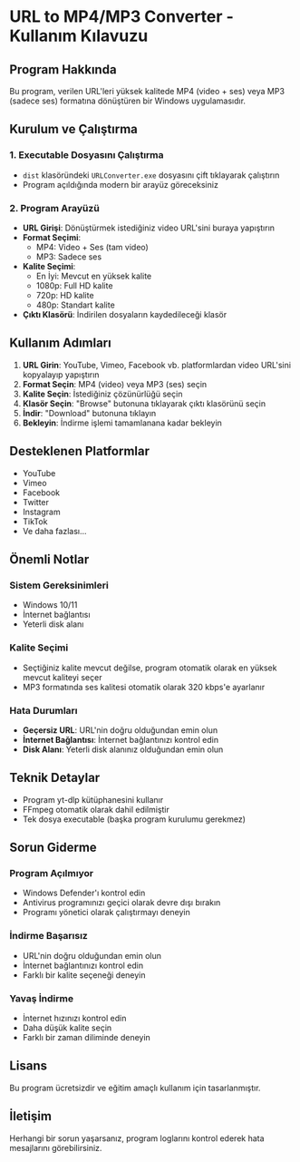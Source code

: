 # URL to MP4/MP3 Converter - Kullanım Kılavuzu

## Program Hakkında
Bu program, verilen URL'leri yüksek kalitede MP4 (video + ses) veya MP3 (sadece ses) formatına dönüştüren bir Windows uygulamasıdır.

## Kurulum ve Çalıştırma

### 1. Executable Dosyasını Çalıştırma
- `dist` klasöründeki `URLConverter.exe` dosyasını çift tıklayarak çalıştırın
- Program açıldığında modern bir arayüz göreceksiniz

### 2. Program Arayüzü
- **URL Girişi**: Dönüştürmek istediğiniz video URL'sini buraya yapıştırın
- **Format Seçimi**: 
  - MP4: Video + Ses (tam video)
  - MP3: Sadece ses
- **Kalite Seçimi**:
  - En İyi: Mevcut en yüksek kalite
  - 1080p: Full HD kalite
  - 720p: HD kalite  
  - 480p: Standart kalite
- **Çıktı Klasörü**: İndirilen dosyaların kaydedileceği klasör

## Kullanım Adımları

1. **URL Girin**: YouTube, Vimeo, Facebook vb. platformlardan video URL'sini kopyalayıp yapıştırın
2. **Format Seçin**: MP4 (video) veya MP3 (ses) seçin
3. **Kalite Seçin**: İstediğiniz çözünürlüğü seçin
4. **Klasör Seçin**: "Browse" butonuna tıklayarak çıktı klasörünü seçin
5. **İndir**: "Download" butonuna tıklayın
6. **Bekleyin**: İndirme işlemi tamamlanana kadar bekleyin

## Desteklenen Platformlar
- YouTube
- Vimeo
- Facebook
- Twitter
- Instagram
- TikTok
- Ve daha fazlası...

## Önemli Notlar

### Sistem Gereksinimleri
- Windows 10/11
- İnternet bağlantısı
- Yeterli disk alanı

### Kalite Seçimi
- Seçtiğiniz kalite mevcut değilse, program otomatik olarak en yüksek mevcut kaliteyi seçer
- MP3 formatında ses kalitesi otomatik olarak 320 kbps'e ayarlanır

### Hata Durumları
- **Geçersiz URL**: URL'nin doğru olduğundan emin olun
- **İnternet Bağlantısı**: İnternet bağlantınızı kontrol edin
- **Disk Alanı**: Yeterli disk alanınız olduğundan emin olun

## Teknik Detaylar
- Program yt-dlp kütüphanesini kullanır
- FFmpeg otomatik olarak dahil edilmiştir
- Tek dosya executable (başka program kurulumu gerekmez)

## Sorun Giderme

### Program Açılmıyor
- Windows Defender'ı kontrol edin
- Antivirus programınızı geçici olarak devre dışı bırakın
- Programı yönetici olarak çalıştırmayı deneyin

### İndirme Başarısız
- URL'nin doğru olduğundan emin olun
- İnternet bağlantınızı kontrol edin
- Farklı bir kalite seçeneği deneyin

### Yavaş İndirme
- İnternet hızınızı kontrol edin
- Daha düşük kalite seçin
- Farklı bir zaman diliminde deneyin

## Lisans
Bu program ücretsizdir ve eğitim amaçlı kullanım için tasarlanmıştır.

## İletişim
Herhangi bir sorun yaşarsanız, program loglarını kontrol ederek hata mesajlarını görebilirsiniz.
